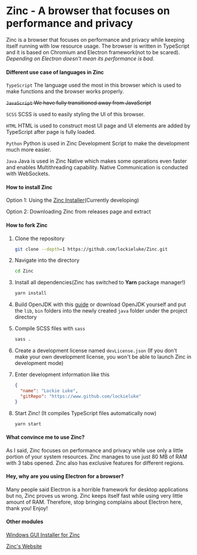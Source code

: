 # Zinc - A browser that focuses on performance and privacy

Zinc is a browser that focuses on performance and privacy while keeping itself running with low resource usage. The
browser is written in TypeScript and it is based on Chromium and Electron framework(not to be scared). _Depending on
Electron doesn't mean its performance is bad._

#### Different use case of languages in Zinc

`TypeScript` The language used the most in this browser which is used to make functions and the browser works properly.

~~`JavaScript` We have fully transitioned away from JavaScript~~

`SCSS` SCSS is used to easily styling the UI of this browser.

`HTML` HTML is used to construct most UI page and UI elements are added by TypeScript after page is fully loaded.

`Python` Python is used in Zinc Development Script to make the development much more easier.

`Java` Java is used in Zinc Native which makes some operations even faster and enables Multithreading capability. Native
Communication is conducted with WebSockets.

#### How to install Zinc

Option 1: Using the [Zinc Installer](https://github.com/lockieluke/ZincInstaller)(Currently developing)

Option 2: Downloading Zinc from releases page and extract

#### How to fork Zinc

1. Clone the repository

   ```bash
   git clone --depth=1 https://github.com/lockieluke/Zinc.git
   ```

2. Navigate into the directory

   ```bash
   cd Zinc
   ```

3. Install all dependencies(Zinc has switched to **Yarn** package manager!)

   ```bash
   yarn install
   ```

4. Build OpenJDK with this [guide](https://github.com/lockieluke/Zinc/wiki/Guide-on-building-OpenJDK-for-Zinc-Native) or
   download OpenJDK yourself and put the `lib`, `bin` folders into the newly created `java` folder under the project
   directory

6. Compile SCSS files with `sass`

   ```bash
   sass .
   ```

7. Create a development license named `devLicense.json` (If you don't make your own development license, you won't be
   able to launch Zinc in development mode)

8. Enter development information like this

   ```json
   {
     "name": "Lockie Luke",
     "gitRepo": "https://www.github.com/lockieluke"
   }
   ```

9. Start Zinc! (It compiles TypeScript files automatically now)

   ```bash
   yarn start
   ```

#### What convince me to use Zinc?

As I said, Zinc focuses on performance and privacy while use only a little portion of your system resources. Zinc manages to use just 80 MB of RAM with 3 tabs opened. Zinc also has exclusive features for different regions.

#### Hey, why are you using Electron for a browser?

Many people said Electron is a horrible framework for desktop applications but no, Zinc proves us wrong. Zinc keeps itself fast while using very little amount of RAM. Therefore, stop bringing complains about Electron here, thank you! Enjoy!

#### Other modules

[Windows GUI Installer for Zinc](https://github.com/lockieluke/ZincInstaller)

[Zinc's Website](https://github.com/lockieluke/ZincWebsite)
